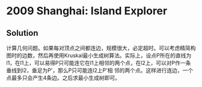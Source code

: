 # 2009 Shanghai: Island Explorer
## Solution
计算几何问题。如果每对顶点之间都连边，规模很大，必定超时。可以考虑精简构图时的边数，然后再使用Kruskal最小生成树算法。实际上，设点P所在的直线为l1，在l1上，可以易得P只可能连它在l1上相邻的两个点，在l2上，可以对P作一条垂线到l2，垂足为P'，那么P只可能连l2上P'相 邻的两个点。这样进行连边，一个点最多只会产生4条边。之后求最小生成树即可。 
